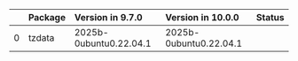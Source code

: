 <!-- markdown-link-check-disable -->

|    | Package   | Version in 9.7.0       | Version in 10.0.0      | Status   |
|---:|:----------|:-----------------------|:-----------------------|:---------|
|  0 | tzdata    | 2025b-0ubuntu0.22.04.1 | 2025b-0ubuntu0.22.04.1 |          |
